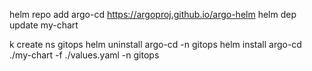 

helm repo add argo-cd https://argoproj.github.io/argo-helm
helm dep update my-chart

k create ns gitops
helm uninstall argo-cd -n gitops
helm install argo-cd ./my-chart -f ./values.yaml -n gitops